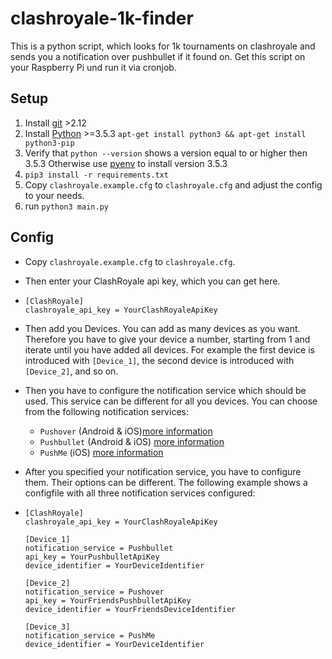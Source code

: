 # clashroyale-1k-finder

This is a python script, which looks for 1k tournaments on clashroyale and sends you a notification over pushbullet if it found on. Get this script on your Raspberry Pi und run it via cronjob.

## Setup

1. Install [git](https://git-scm.com/) >2.12
2. Install [Python](https://www.python.org/) >=3.5.3 `apt-get install python3 && apt-get install python3-pip`
3. Verify that `python --version` shows a version equal to or higher then 3.5.3 Otherwise use [pyenv](https://github.com/pyenv/pyenv#installation) to install version 3.5.3
4. `pip3 install -r requirements.txt`
5. Copy `clashroyale.example.cfg` to `clashroyale.cfg` and adjust the config to your needs.
6. run `python3 main.py `



## Config

* Copy `clashroyale.example.cfg` to `clashroyale.cfg`.

* Then enter your ClashRoyale api key, which you can get here.

* ```
  [ClashRoyale]
  clashroyale_api_key = YourClashRoyaleApiKey
  ```

* Then add you Devices. You can add as many devices as you want. Therefore you have to give your device a number, starting from 1 and iterate until you have added all devices. For example the first device is introduced with `[Device_1]`, the second device is introduced with `[Device_2]`, and so on. 

* Then you have to configure the notification service which should be used. This service can be different for all you devices. You can choose from the following notification services: 

  * `Pushover` (Android & iOS)[more information](https://pushover.net/)
  * `Pushbullet` (Android & iOS) [more information](https://www.pushbullet.com/)
  *  `PushMe` (iOS) [more information](https://pushme.jagcesar.se/)

* After you specified your notification service, you have to configure them. Their options can be different. The following example shows a configfile with all three notification services configured:

* ```
  [ClashRoyale]
  clashroyale_api_key = YourClashRoyaleApiKey
  
  [Device_1]
  notification_service = Pushbullet
  api_key = YourPushbulletApiKey
  device_identifier = YourDeviceIdentifier
  
  [Device_2]
  notification_service = Pushover
  api_key = YourFriendsPushbulletApiKey
  device_identifier = YourFriendsDeviceIdentifier
  
  [Device_3]
  notification_service = PushMe
  device_identifier = YourDeviceIdentifier
  ```

  



 